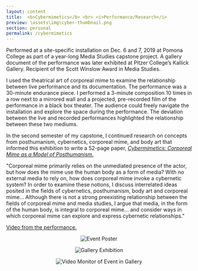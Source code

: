 ```yaml
---
layout: content
title:  <b>Cybermimetics</b> <br> <i>Performance/Research</i>
preview: \assets\img\cyber-thumbnail.png
section: personal
permalink: /cybermimetics
---
```


Performed at a site-specific installation on Dec. 6 and 7, 2019 at Pomona College as part of a year-long Media Studies capstone project. A gallery document of the performance was later exhibited at Pitzer College’s Kallick Gallery. Recipient of the Scott Winslow Award in Media Studies.

I used the theatrical art of corporeal mime to examine the relationship between live performance and its documentation. The performance was a 30-minute endurance piece. I performed a 3-minute composition 10 times in a row next to a mirrored wall and a projected, pre-recorded film of the performance in a black box theater. The audience could freely navigate the installation and explore the space during the performance. The deviation between the live and recorded performances highlighted the relationship between these two mediums. 

In the second semester of my capstone, I continued research on concepts from posthumanism, cybernetics, corporeal mime, and body art that informed this exhibition to write a 52-page paper, <a href="https://static1.squarespace.com/static/5eb5a9a60d283f416056d5c2/t/5ec2ace09053c9535e8b9ab1/1589816547872/Culhane+Capstone+Cybermimetics+Final+Version.pdf"><i>Cybermimetics: Corporeal Mime as a Model of Posthumanism.</i></a>

"Corporeal mime primarily relies on the unmediated presence of the actor, but how does the mime use the human body as a form of media? With no external media to rely on, how does corporeal mime invoke a cybernetic system? In order to examine these notions, I discuss interrelated ideas posited in the fields of cybernetics, posthumanism, body art and corporeal mime... Although there is not a strong preexisting relationship between the fields of corporeal mime and media studies, I argue that media, in the form of the human body, is integral to corporeal mime... and consider ways in which corporeal mime can explore and express cybernetic relationships."


<a href="https://www.mediavaccine.org/work/eric-culhane">Video from the performance.</a>

<p align="center"><img src="\assets\img\CybermimeticsPoster.jpg" alt="Event Poster"></p>
<p align="center"><img src="\assets\img\CyberGallery1.jpg" alt="Gallery Exhibition"></p>
<p align="center"><img src="\assets\img\CyberGallery2.jpg" alt="Video Monitor of Event in Gallery"></p>


